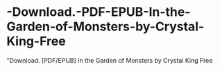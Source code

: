 # -Download.-PDF-EPUB-In-the-Garden-of-Monsters-by-Crystal-King-Free
"Download. [PDF/EPUB] In the Garden of Monsters by Crystal King Free
